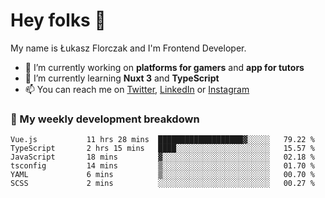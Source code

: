 # Hey folks 👋

My name is Łukasz Florczak and I'm Frontend Developer. 

- 🔭 I’m currently working on **platforms for gamers** and **app for tutors**
- 🌱 I’m currently learning **Nuxt 3** and **TypeScript**
- 📫 You can reach me on [Twitter](https://twitter.com/lukaszflorczak), [LinkedIn](https://pl.linkedin.com/in/lukasz-florczak) or [Instagram](https://instagram.com/lukaszflorczak)


### 🧮 My weekly development breakdown

<!--START_SECTION:waka-->

```text
Vue.js           11 hrs 28 mins  ███████████████████▓░░░░░   79.22 %
TypeScript       2 hrs 15 mins   ████░░░░░░░░░░░░░░░░░░░░░   15.57 %
JavaScript       18 mins         ▓░░░░░░░░░░░░░░░░░░░░░░░░   02.18 %
tsconfig         14 mins         ▒░░░░░░░░░░░░░░░░░░░░░░░░   01.70 %
YAML             6 mins          ▒░░░░░░░░░░░░░░░░░░░░░░░░   00.70 %
SCSS             2 mins          ░░░░░░░░░░░░░░░░░░░░░░░░░   00.27 %
```

<!--END_SECTION:waka-->

<!--
**lukaszflorczak/lukaszflorczak** is a ✨ _special_ ✨ repository because its `README.md` (this file) appears on your GitHub profile.

Here are some ideas to get you started:

- 🔭 I’m currently working on ...
- 🌱 I’m currently learning ...
- 👯 I’m looking to collaborate on ...
- 🤔 I’m looking for help with ...
- 💬 Ask me about ...
- 📫 How to reach me: ...
- 😄 Pronouns: ...
- ⚡ Fun fact: ...
-->

